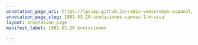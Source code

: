 ```yaml
---
annotation_page_uri: https://lgsump.github.io/radio-venceremos-espanol/annotations/1981-05-20-anotaciones-canvas-1-m-sica.json
annotation_page_slug: 1981-05-20-anotaciones-canvas-1-m-sica
layout: annotation_page
manifest_label: 1981-05-20 Anotaciones

---
```

